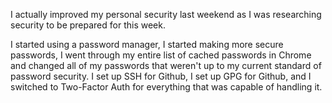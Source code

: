 I actually improved my personal security last weekend as I was researching security to be prepared for this week.

I started using a password manager, I started making more secure passwords, I went through my entire list of cached passwords in Chrome and changed all of my passwords that weren't up to my current standard of password security.  I set up SSH for Github, I set up GPG for Github, and I switched to Two-Factor Auth for everything that was capable of handling it.
